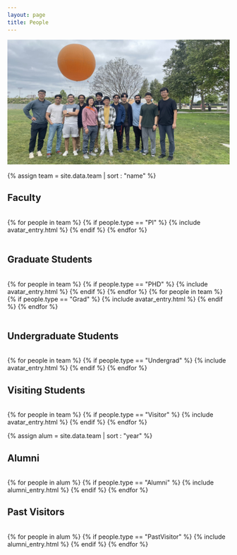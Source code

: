 ```yaml
---
layout: page 
title: People
---
```


![Lab Outing 2024](assets/imgs/outing24.jpeg)

{% assign team = site.data.team | sort : "name" %}

<div class="clearfix">

<h2>Faculty</h2>
<br>
{% for people in team %} 
    {% if people.type == "PI" %} 
        {% include avatar_entry.html %} 
    {% endif %} 
{% endfor %}
</div>

<br>

<div class="clearfix">
<h2>Graduate Students</h2>
<br>
{% for people in team %} 
    {% if people.type == "PHD" %} 
        {% include avatar_entry.html %}        
    {% endif %} 
{% endfor %}
{% for people in team %} 
    {% if people.type == "Grad" %} 
        {% include avatar_entry.html %}        
    {% endif %} 
{% endfor %}
</div>

<br>

<div class="clearfix">
<h2>Undergraduate Students</h2>
<br>
{% for people in team %}
    {% if people.type == "Undergrad" %}
        {% include avatar_entry.html %}        
    {% endif %}
{% endfor %}
</div>

<div class="clearfix">
<h2>Visiting Students</h2>
<br>
{% for people in team %}
    {% if people.type == "Visitor" %}
        {% include avatar_entry.html %}        
    {% endif %}
{% endfor %}
</div>


{% assign alum = site.data.team | sort : "year" %}

<div class="clearfix">
<h2>Alumni</h2>
<br>
{% for people in alum %}
    {% if people.type == "Alumni" %}
        {% include alumni_entry.html %}        
    {% endif %}
{% endfor %}
</div>

<div class="clearfix">
<h2>Past Visitors</h2>
<br>
{% for people in alum %}
    {% if people.type == "PastVisitor" %}
        {% include alumni_entry.html %}        
    {% endif %}
{% endfor %}
</div>